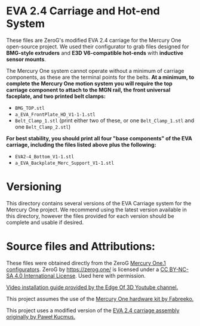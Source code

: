 # EVA 2.4 Carriage and Hot-end System

These files are ZeroG's modified EVA 2.4 carriage for the Mercury One open-source project. We used their configurator to grab files designed for **BMG-style extruders** and **E3D V6-compatible hot-ends** with **inductive sensor mounts**.

The Mercury One system cannot operate without a minimum of carriage components, as these are the terminal points for the belts. **At a minimum, to complete the Mercury One motion system you will require the top carriage component to attach to the MGN rail, the front universal faceplate, and two printed belt clamps:**

- `BMG_TOP.stl`
- `a_EVA_FrontPlate_HD_V1-1-1.stl`
- `Belt_Clamp_1.stl` (print either two of these, or one `Belt_Clamp_1.stl` and one `Belt_Clamp_2.stl`)

**For best stability, you should print all four "base components" of the EVA carriage, including the files listed above plus the following:**

- `EVA2-4_Bottom_V1-1.stl`
- `a_EVA_Backplate_Merc_Support_V1-1.stl`

# Versioning

This directory contains several versions of the EVA Carriage system for the Mercury One project. We recommend using the latest version available in this directory, however the files provided for each version should be complete and usable if desired.

# Source files and Attributions:

These files were obtained directly from the ZeroG [Mercury One.1 configurators](https://docs.zerog.one/manual/build/mercury_eva/printed_files). ZeroG by https://zerog.one/ is licensed under a [CC BY-NC-SA 4.0 International License](http://creativecommons.org/licenses/by-nc-sa/4.0/). Used here with permission.

[Video installation guide provided by the Edge Of 3D Youtube channel.](https://www.youtube.com/playlist?list=PLTWoRbnsWNOh8fU8WCYN58Mdh5aLXsBGu)

This project assumes the use of the [Mercury One hardware kit by Fabreeko.](https://www.fabreeko.com/collections/mods/products/mercury-one-kit?variant=43030259073279)

This project uses a modified version of the [EVA 2.4 carriage assembly originally by Paweł Kucmus.](https://2.eva-3d.page/)
